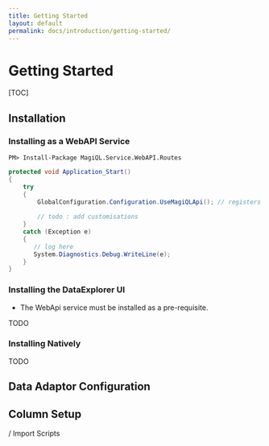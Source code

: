 ```yaml
---
title: Getting Started
layout: default 
permalink: docs/introduction/getting-started/
---
```


Getting Started
===

[TOC]

## Installation

### Installing as a WebAPI Service

```
PM> Install-Package MagiQL.Service.WebAPI.Routes
```

```c#
protected void Application_Start()
{ 
    try
    {
        GlobalConfiguration.Configuration.UseMagiQLApi(); // registers routes and configures serialization 
        
        // todo : add customisations
    }
    catch (Exception e)
    {
       // log here
       System.Diagnostics.Debug.WriteLine(e);
    }
}
```

### Installing the DataExplorer UI
* The WebApi service must be installed as a pre-requisite.

TODO

### Installing Natively

TODO 
 
## Data Adaptor Configuration

###

## Column Setup
/ Import Scripts
